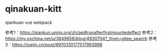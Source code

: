 # qinakuan-kitt
qiankuan vue webpack


参考1：https://qiankun.umijs.org/zh/api#runafterfirstmountedeffect
参考2：https://my.oschina.net/u/3849658/blog/4930704?_from=gitee_search
参考3：https://juejin.cn/post/6970310177517993998 